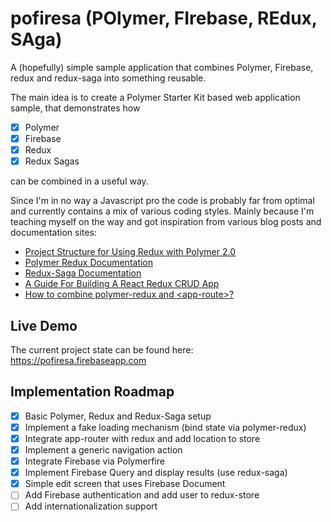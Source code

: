 # pofiresa (POlymer, FIrebase, REdux, SAga)
A (hopefully) simple sample application that combines Polymer, Firebase, redux and redux-saga into something reusable. 

The main idea is to create a Polymer Starter Kit based web application sample, that demonstrates how
- [x] Polymer
- [x] Firebase
- [x] Redux
- [x] Redux Sagas

can be combined in a useful way.

Since I'm in no way a Javascript pro the code is probably far from optimal and currently contains a mix of various coding styles.
Mainly because I'm teaching myself on the way and got inspiration from various blog posts and documentation sites:
* [Project Structure for Using Redux with Polymer 2.0](https://www.captaincodeman.com/2017/07/19/project-structure-for-using-redux-with-polymer-20)
* [Polymer Redux Documentation](https://tur-nr.github.io/polymer-redux/docs)
* [Redux-Saga Documentation](https://redux-saga.js.org/)
* [A Guide For Building A React Redux CRUD App](https://medium.com/@rajaraodv/a-guide-for-building-a-react-redux-crud-app-7fe0b8943d0f)
* [How to combine polymer-redux and \<app-route\>?](https://stackoverflow.com/questions/41440316/how-to-combine-polymer-redux-and-app-route/43479815)

## Live Demo
The current project state can be found here: https://pofiresa.firebaseapp.com

## Implementation Roadmap
- [x] Basic Polymer, Redux and Redux-Saga setup 
- [x] Implement a fake loading mechanism (bind state via polymer-redux)
- [x] Integrate app-router with redux and add location to store
- [x] Implement a generic navigation action
- [x] Integrate Firebase via Polymerfire
- [x] Implement Firebase Query and display results (use redux-saga)
- [x] Simple edit screen that uses Firebase Document
- [ ] Add Firebase authentication and add user to redux-store
- [ ] Add internationalization support
